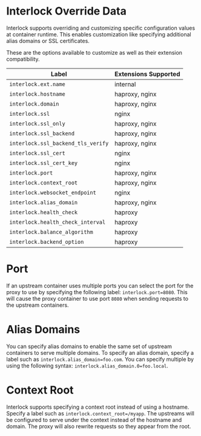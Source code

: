 # Interlock Override Data
Interlock supports overriding and customizing specific configuration values
at container runtime.  This enables customization like specifying additional
alias domains or SSL certificates.

These are the options available to customize as well as their extension
compatibility.

|Label|Extensions Supported|
|----|----|
|`interlock.ext.name`               | internal |
|`interlock.hostname`               | haproxy, nginx|
|`interlock.domain`                 | haproxy, nginx|
|`interlock.ssl`                    | nginx|
|`interlock.ssl_only`               | haproxy, nginx|
|`interlock.ssl_backend`            | haproxy, nginx|
|`interlock.ssl_backend_tls_verify` | haproxy, nginx|
|`interlock.ssl_cert`               | nginx|
|`interlock.ssl_cert_key`           | nginx|
|`interlock.port`                   | haproxy, nginx|
|`interlock.context_root`           | haproxy, nginx|
|`interlock.websocket_endpoint`     | nginx|
|`interlock.alias_domain`           | haproxy, nginx|
|`interlock.health_check`           | haproxy|
|`interlock.health_check_interval`  | haproxy|
|`interlock.balance_algorithm`      | haproxy|
|`interlock.backend_option`         | haproxy|

# Port
If an upstream container uses multiple ports you can select the port for 
the proxy to use by specifying the following label: `interlock.port=8080`.
This will cause the proxy container to use port `8080` when sending requests
to the upstream containers.

# Alias Domains
You can specify alias domains to enable the same set of upstream containers
to serve multiple domains.  To specify an alias domain, specify a label such as
`interlock.alias_domain=foo.com`.  You can specify multiple by using the
following syntax: `interlock.alias_domain.0=foo.local`.

# Context Root
Interlock supports specifying a context root instead of using a hostname.
Specify a label such as `interlock.context_root=/myapp`.  The upstreams
will be configured to serve under the context instead of the hostname and
domain.  The proxy will also rewrite requests so they appear from the root.
